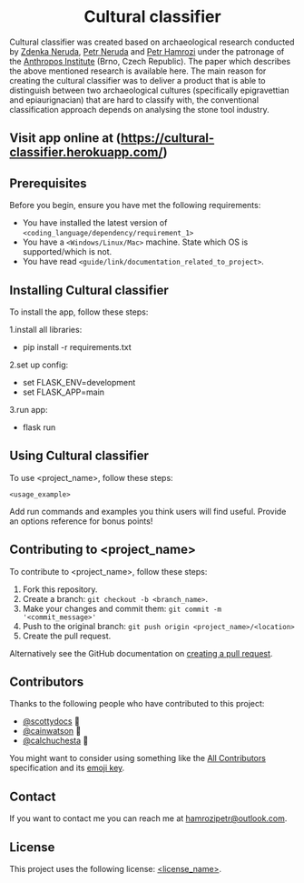 <h1 align="center"> Cultural classifier </h1>

Cultural classifier was created based on archaeological research conducted by [Zdenka Neruda](https://www.researchgate.net/scientific-contributions/Zdenka-Nerudova-51407602), [Petr Neruda](https://www.researchgate.net/profile/Petr-Neruda) and [Petr Hamrozi](https://www.researchgate.net/profile/Petr-Hamrozi) under the patronage of the [Anthropos Institute](http://www.mzm.cz/en/anthropos-pavilion/) (Brno, Czech Republic). The paper which describes the above mentioned research is available here.
The main reason for creating the cultural classifier was to deliver a product that is able to distinguish between two archaeological cultures (specifically epigravettian and epiaurignacian) that are hard to classify with, the conventional classification approach depends on analysing the stone tool industry.

## Visit app online at (https://cultural-classifier.herokuapp.com/)

## Prerequisites

Before you begin, ensure you have met the following requirements:
<!--- These are just example requirements. Add, duplicate or remove as required --->
* You have installed the latest version of `<coding_language/dependency/requirement_1>`
* You have a `<Windows/Linux/Mac>` machine. State which OS is supported/which is not.
* You have read `<guide/link/documentation_related_to_project>`.

## Installing Cultural classifier

To install the app, follow these steps:

1.install all libraries:
* pip install -r requirements.txt

2.set up config:
* set FLASK_ENV=development
* set FLASK_APP=main

3.run app:
* flask run

## Using Cultural classifier

To use <project_name>, follow these steps:

```
<usage_example>
```

Add run commands and examples you think users will find useful. Provide an options reference for bonus points!

## Contributing to <project_name>
<!--- If your README is long or you have some specific process or steps you want contributors to follow, consider creating a separate CONTRIBUTING.md file--->
To contribute to <project_name>, follow these steps:

1. Fork this repository.
2. Create a branch: `git checkout -b <branch_name>`.
3. Make your changes and commit them: `git commit -m '<commit_message>'`
4. Push to the original branch: `git push origin <project_name>/<location>`
5. Create the pull request.

Alternatively see the GitHub documentation on [creating a pull request](https://help.github.com/en/github/collaborating-with-issues-and-pull-requests/creating-a-pull-request).

## Contributors

Thanks to the following people who have contributed to this project:

* [@scottydocs](https://github.com/scottydocs) 📖
* [@cainwatson](https://github.com/cainwatson) 🐛
* [@calchuchesta](https://github.com/calchuchesta) 🐛

You might want to consider using something like the [All Contributors](https://github.com/all-contributors/all-contributors) specification and its [emoji key](https://allcontributors.org/docs/en/emoji-key).

## Contact

If you want to contact me you can reach me at <hamrozipetr@outlook.com>.

## License
<!--- If you're not sure which open license to use see https://choosealicense.com/--->

This project uses the following license: [<license_name>](<link>).



